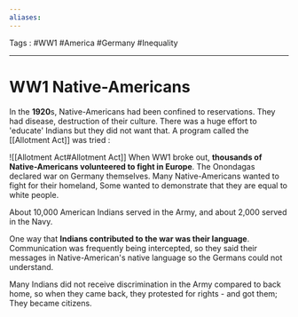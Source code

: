 ```yaml
---
aliases: 
---
```

Tags : #WW1 #America #Germany #Inequality 
___
# WW1 Native-Americans
In the **1920**s, Native-Americans had been confined to reservations. They had disease, destruction of their culture. There was a huge effort to 'educate' Indians but they did not want that. A program called the [[Allotment Act]] was tried :

![[Allotment Act#Allotment Act]]
When WW1 broke out, **thousands of Native-Americans volunteered to fight in Europe**. The Onondagas declared war on Germany themselves. Many Native-Americans wanted to fight for their homeland, Some wanted to demonstrate that they are equal to white people.

About 10,000 American Indians served in the Army, and about 2,000 served in the Navy.

One way that **Indians contributed to the war was their language**. Communication was frequently being intercepted, so they said their messages in Native-American's native language so the Germans could not understand.

Many Indians did not receive discrimination in the Army compared to back home, so when they came back, they protested for rights - and got them; They became citizens.
